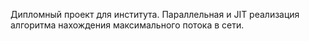 Дипломный проект для института. Параллельная и JIT реализация алгоритма нахождения максимального потока в сети.
